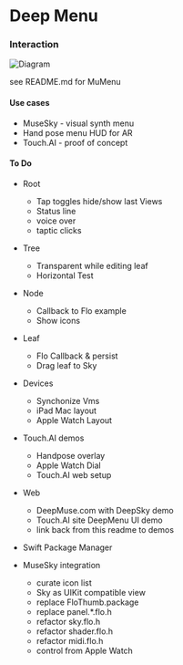 # Deep Menu 

### Interaction
![Diagram](../Resouces/Interaction.png)

see README.md for MuMenu

#### Use cases 

+ MuseSky - visual synth menu
+ Hand pose menu HUD for AR
+ Touch.AI - proof of concept


#### To Do

+ Root
  - Tap toggles hide/show last Views
  - Status line
  - voice over
  - taptic clicks
+ Tree
  - Transparent while editing leaf
  - Horizontal Test
+ Node
  - Callback to Flo example
  - Show icons 
+ Leaf 
  - Flo Callback & persist
  - Drag leaf to Sky
+ Devices 
  - Synchonize Vms
  - iPad Mac layout
  - Apple Watch Layout
+ Touch.AI demos
  - Handpose overlay
  - Apple Watch Dial
  - Touch.AI web setup
+ Web
  - DeepMuse.com with DeepSky demo
  - Touch.AI site DeepMenu UI demo
  - link back from this readme to demos
+ Swift Package Manager

+ MuseSky integration
  - curate icon list
  - Sky as UIKit compatible view
  - replace FloThumb.package
  - replace panel.*.flo.h
  - refactor sky.flo.h
  - refactor shader.flo.h
  - refactor midi.flo.h
  - control from Apple Watch
            

